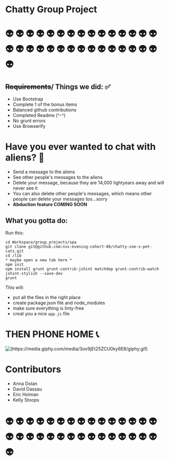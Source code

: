 # Chatty Group Project

# :alien: :alien: :alien: :alien: :alien: :alien: :alien: :alien: :alien: :alien: :alien: :alien: :alien: :alien: :alien: :alien: :alien: :alien: :alien: :alien: :alien: :alien: :alien: :alien: :alien: :alien: :alien: :alien: :alien: :alien: :alien: 

## ~~Requirements~~/  Things we did: :white_check_mark:
* Use Bootstrap
* Complete 1 of the bonus items
* Balanced github contributions
* Completed Readme (^-^)
* No grunt errors
* Use Browserify

# Have you ever wanted to chat with aliens? :speech_balloon:
* Send a message to the aliens
* See other people's messages to the aliens
* Delete your message, because they are 14,000 lightyears away and will never see it
* You can also delete other people's messages, which means other people can delete your messages too...sorry 
* __Abduction feature COMING SOON__

## What you gotta do:
Run this:

```
cd Workspace/group_projects/spa
git clone git@github.com:nss-evening-cohort-06/chatty-zoe-s-pet-cats.git
cd /lib
* maybe open a new tab here *
npm init 
npm install grunt grunt-contrib-jshint matchdep grunt-contrib-watch jshint-stylish --save-dev 
grunt
```
This will:
 - put all the files in the right place
 - create package.json file and node_modules
 - make sure everything is linty-free
 - creat you a nice ```app.js``` file
 
 # THEN PHONE HOME :telephone_receiver:
 ![(https://media.giphy.com/media/3ov9jEt25ZCU0ky6E8/giphy.gif)](https://media.giphy.com/media/3ov9jEt25ZCU0ky6E8/giphy.gif)
 
 
 # Contributors
 * Anna Dolan
 * David Dassau
 * Eric Holman
 * Kelly Stoops
 
 # :alien: :alien: :alien: :alien: :alien: :alien: :alien: :alien: :alien: :alien: :alien: :alien: :alien: :alien: :alien: :alien: :alien: :alien: :alien: :alien: :alien: :alien: :alien: :alien: :alien: :alien: :alien: :alien: :alien: :alien: :alien: 
